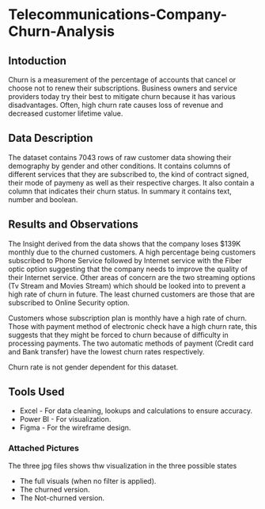 # Telecommunications-Company-Churn-Analysis

## Intoduction
Churn is a measurement of the percentage of accounts that cancel or choose not to renew their subscriptions. Business owners and service providers today try their best to mitigate churn because it has various disadvantages. Often, high churn rate causes loss of revenue and decreased customer lifetime value. 

## Data Description
The dataset contains 7043 rows of raw customer data showing their demography by gender and other conditions. 
It contains columns of different services that they are subscribed to, the kind of contract signed, their mode of paymeny as well as their respective charges. It also contain a column that indicates their churn status. In summary it contains text, number and boolean.

## Results and Observations
The Insight derived from the data shows that the company loses $139K monthly due to the churned customers. A high percentage being customers subscribed to Phone Service followed by Internet service with the Fiber optic option suggesting that the company needs to improve the quality of their Internet service. Other areas of concern are the two streaming options (Tv Stream and Movies Stream) which should be looked into to prevent a high rate of churn in future. The least churned customers are those that are subscribed to Online Security option.

Customers whose subscription plan is monthly have a high rate of churn. Those with payment method of electronic check have a high churn rate, this suggests that they might be forced to churn because of difficulty in processing payments. The two automatic methods of payment (Credit card and Bank transfer) have the lowest churn rates respectively.

Churn rate is not gender dependent for this dataset.

## Tools Used
* Excel - For data cleaning, lookups and calculations to ensure accuracy.
* Power BI - For visualization.
* Figma - For the wireframe design.

### Attached Pictures
The three jpg files shows thw visualization in the three possible states
- The full visuals (when no filter is applied).
- The churned version.
- The Not-churned version.


